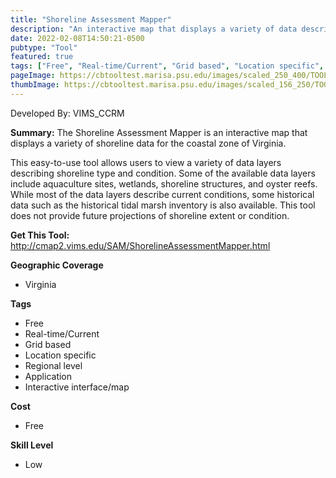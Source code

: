 ```yaml
---
title: "Shoreline Assessment Mapper"
description: "An interactive map that displays a variety of data describing shoreline type and condition in coastal VA"
date: 2022-02-08T14:50:21-0500
pubtype: "Tool"
featured: true
tags: ["Free", "Real-time/Current", "Grid based", "Location specific", "Regional level", "Application", "Interactive interface/map"]
pageImage: https://cbtooltest.marisa.psu.edu/images/scaled_250_400/TOOLID_19.0_ScreenCapture-1.png
thumbImage: https://cbtooltest.marisa.psu.edu/images/scaled_156_250/TOOLID_19.0_ScreenCapture-1.png
---
```

Developed By: VIMS_CCRM

**Summary:** The Shoreline Assessment Mapper is an interactive map that displays a variety of shoreline data for the coastal zone of Virginia. 

This easy-to-use tool allows users to view a variety of data layers describing shoreline type and condition. Some of the available data layers include aquaculture sites, wetlands, shoreline structures, and oyster reefs. While most of the data layers describe current conditions, some historical data such as the historical tidal marsh inventory is also available. This tool does not provide future projections of shoreline extent or condition. 

__**Get This Tool:**__ http://cmap2.vims.edu/SAM/ShorelineAssessmentMapper.html

__**Geographic Coverage**__
- Virginia

__**Tags**__
-  Free
-  Real-time/Current
-  Grid based
-  Location specific
-  Regional level
-  Application
-  Interactive interface/map

__**Cost**__
- Free

__**Skill Level**__
- Low
